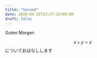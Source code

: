 ```yaml
---
title: "Second"
date: 2019-03-15T13:27:28+09:00
draft: false
---
```


Guten Morgen

$$x + y = z$$ についておはなしします
